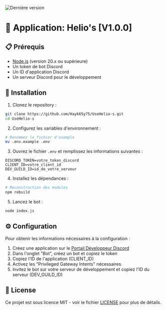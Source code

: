 ![Dernière version](https://img.shields.io/github/v/release/Hayk65y75/UseHelio-s?label=Dernière%20version)
  # 🤖 Application: Helio's [V1.0.0]

## 📋 Prérequis

- [Node.js](https://nodejs.org/) (version 20.x ou supérieure)
- Un token de bot Discord
- Un ID d'application Discord
- Un serveur Discord pour le développement

## 🚀 Installation

1. Clonez le repository :
```bash
git clone https://github.com/Hayk65y75/UseHelio-s.git
cd UseHelio-s
```

2. Configurez les variables d'environnement :
```bash
# Renommez le fichier d'exemple
mv .env.example .env
```

3. Ouvrez le fichier `.env` et remplissez les informations suivantes :
```env
DISCORD_TOKEN=votre_token_discord
CLIENT_ID=votre_client_id
DEV_GUILD_ID=id_de_votre_serveur
```

4. Installez les dépendances :
```bash
# Reconstruction des modules
npm rebuild
```

5. Lancez le bot :
```bash
node index.js
```

## ⚙️ Configuration

Pour obtenir les informations nécessaires à la configuration :

1. Créez une application sur le [Portail Développeur Discord](https://discord.com/developers/applications)
2. Dans l'onglet "Bot", créez un bot et copiez le token
3. Copiez l'ID de l'application (CLIENT_ID)
4. Activez les "Privileged Gateway Intents" nécessaires
5. Invitez le bot sur votre serveur de développement et copiez l'ID du serveur (DEV_GUILD_ID)

## 📝 License

Ce projet est sous licence MIT - voir le fichier [LICENSE](LICENSE) pour plus de détails.
